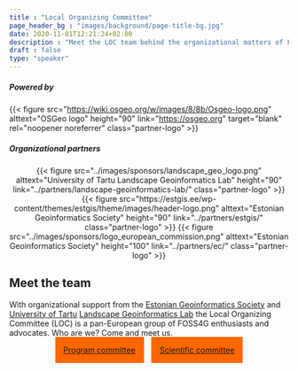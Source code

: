 ```yaml
---
title : "Local Organizing Committee"
page_header_bg : "images/background/page-title-bg.jpg"
date: 2020-11-01T12:21:24+02:00
description : "Meet the LOC team behind the organizational matters of FOSS4G Europe 2024."
draft : false
type: "speaker"
---
```


<style>
  .partner-logo img {
    padding: 10px 20px 10px 20px;
    border: 1px solid #fff;
  }
  .partner-logo img:hover{
    border-color: #ff6600;
  }
</style>

##### Powered by

{{< figure
    src="https://wiki.osgeo.org/w/images/8/8b/Osgeo-logo.png"
    alttext="OSGeo logo"
    height="90"
    link="https://osgeo.org"
    target="blank"
    rel="noopener noreferrer"
    class="partner-logo" >}}

##### Organizational partners
<center>
   {{<
        figure
        src="../images/sponsors/landscape_geo_logo.png"
        alttext="University of Tartu Landscape Geoinformatics Lab"
        height="90"
        link="../partners/landscape-geoinformatics-lab/"
        class="partner-logo"
    >}}
    {{<
        figure
        src="https://estgis.ee/wp-content/themes/estgis/theme/images/header-logo.png"
        alttext="Estonian Geoinformatics Society"
        height="90"
        link="../partners/estgis/"
        class="partner-logo"
    >}}
    {{<
        figure
        src="../images/sponsors/logo_european_commission.png"
        alttext="Estonian Geoinformatics Society"
        height="100"
        link="../partners/ec/"
        class="partner-logo"
    >}}

</center>

## Meet the team

With organizational support from the
<u>[Estonian Geoinformatics Society](https://estgis.ee/en)</u>
and <u>[University of Tartu](https://ut.ee/en)</u>
<u>[Landscape Geoinformatics Lab](https://landscape-geoinformatics.ut.ee/)</u>
the Local Organizing Committee (LOC) is a pan-European group of FOSS4G
enthusiasts and advocates. Who are we? Come and meet us.

<center>
    <a href="../program-committee/"
        class="btn btn-primary btn-lg"
        style="background:#ff6600;border:#ff6600;padding:15px;margin-top:30px;margin-bottom:30px;margin-right:5px;margin-left:5px">
    <span>Program committee</span></a>
    <a href="../scientific-committee/"
        class="btn btn-primary btn-lg"
        style="background:#ff6600;border:#ff6600;padding:15px;margin-top:30px;margin-bottom:30px;margin-right:5px;margin-left:5px">
    <span>Scientific committee</span></a>
</center>
